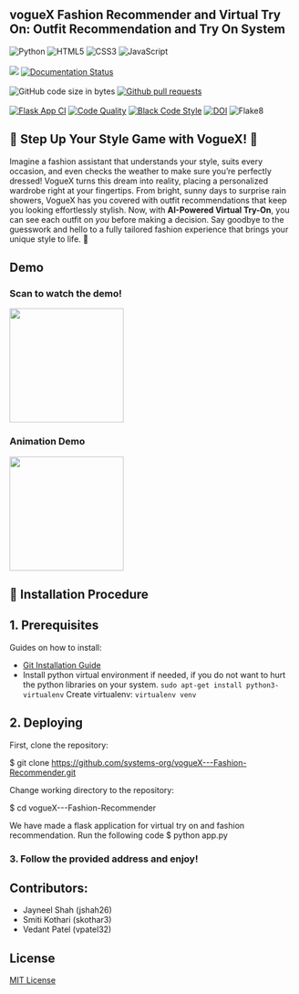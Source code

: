 
## vogueX Fashion Recommender and Virtual Try On: Outfit Recommendation and Try On System
![Python](https://img.shields.io/badge/Python-3776AB?style=for-the-badge&logo=python&logoColor=white)
![HTML5](https://img.shields.io/badge/html5-%23E34F26.svg?style=for-the-badge&logo=html5&logoColor=white)
![CSS3](https://img.shields.io/badge/css3-%231572B6.svg?style=for-the-badge&logo=css3&logoColor=white)
![JavaScript](https://img.shields.io/badge/javascript-%23323330.svg?style=for-the-badge&logo=javascript&logoColor=%23F7DF1E) <br><br>
<a href =[https://github.com/mukunda-p/vogueX---Fashion-Recommender/blob/dev/LICENCE.md](https://github.com/systems-org/vogueX---Fashion-Recommender/blob/feature/LICENSE.md)><img src=https://img.shields.io/github/license/systems-org/vogueX---Fashion-Recommender></a>
[![Documentation Status](https://readthedocs.org/projects/ansicolortags/badge/?version=latest)](https://github.com/systems-org/vogueX---Fashion-Recommender/blob/feature/README.md) <br><br>
![GitHub code size in bytes](https://img.shields.io/github/languages/code-size/systems-org/vogueX---Fashion-Recommender)
[![Github pull requests](https://img.shields.io/github/issues-pr/systems-org/vogueX---Fashion-Recommender)](https://github.com/systems-org/vogueX---Fashion-Recommender/pulls) <br><br>
[![Flask App CI](https://github.com/systems-org/vogueX---Fashion-Recommender/actions/workflows/test-login.yml/badge.svg)](https://github.com/systems-org/vogueX---Fashion-Recommender/actions/workflows/test-login.yml)
[![Code Quality](https://github.com/systems-org/vogueX---Fashion-Recommender/actions/workflows/code_quality.yml/badge.svg)](https://github.com/systems-org/vogueX---Fashion-Recommender/actions)
[![Black Code Style](https://img.shields.io/badge/code%20style-black-000000.svg)](https://github.com/psf/black)
[![DOI](https://zenodo.org/badge/865728024.svg)](https://doi.org/10.5281/zenodo.14027212)
![Flake8](https://github.com/systems-org/vogueX---Fashion-Recommender/workflows/Python%20Linting/badge.svg)

## 🚀 Step Up Your Style Game with VogueX! 🚀
Imagine a fashion assistant that understands your style, suits every occasion, and even checks the weather to make sure you’re perfectly dressed! VogueX turns this dream into reality, placing a personalized wardrobe right at your fingertips. From bright, sunny days to surprise rain showers, VogueX has you covered with outfit recommendations that keep you looking effortlessly stylish. Now, with **AI-Powered Virtual Try-On**, you can see each outfit on *you* before making a decision. Say goodbye to the guesswork and hello to a fully tailored fashion experience that brings your unique style to life. 🌟
## Demo

### Scan to watch the demo!
<img src="https://github.com/systems-org/vogueX---Fashion-Recommender/blob/feature/qrcode-video_demo.png" width="200" height="200">

### Animation Demo
<img src="https://github.com/systems-org/vogueX---Fashion-Recommender/blob/feature/qrcode-animation.jpg" width="200" height="200">

## 🚀 Installation Procedure

## 1. Prerequisites 

Guides on how to install:
  * [Git Installation Guide](https://git-scm.com/book/en/v2/Getting-Started-Installing-Git)
  * Install python virtual environment if needed, if you do not want to hurt the python libraries on your system. 
  `sudo apt-get install python3-virtualenv`
  Create virtualenv:
  `virtualenv venv` 

## 2. Deploying

First, clone the repository:


$ git clone https://github.com/systems-org/vogueX---Fashion-Recommender.git


Change working directory to the repository:


$ cd vogueX---Fashion-Recommender


We have made a flask application for virtual try on and fashion recommendation. Run the following code
$ python app.py


### 3. Follow the provided address and enjoy!


## Contributors:
- Jayneel Shah (jshah26)
- Smiti Kothari (skothar3)
- Vedant Patel (vpatel32)


## License
[MIT License](https://github.com/systems-org/vogueX---Fashion-Recommender/blob/feature/LICENSE.md)


